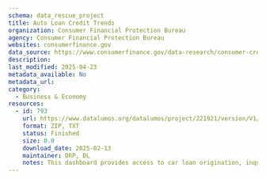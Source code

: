 ```yaml
---
schema: data_rescue_project 
title: Auto Loan Credit Trends
organization: Consumer Financial Protection Bureau
agency: Consumer Financial Protection Bureau
websites: consumerfinance.gov
data_source: https://www.consumerfinance.gov/data-research/consumer-credit-trends/auto-loans/
description: 
last_modified: 2025-04-23
metadata_available: No
metadata_url: 
category:
  - Business & Economy 
resources:
  - id: 793
    url: https://www.datalumos.org/datalumos/project/221921/version/V1/view
    format: ZIP, TXT
    status: Finished
    size: 0.0
    download_date: 2025-02-13
    maintainer: DRP, DL
    notes: This dashboard provides access to car loan origination, inquiry, risk profile, income level and age profile data.
---
```

